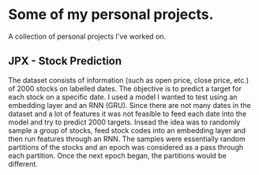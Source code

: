 # Some of my personal projects.
A collection of personal projects I've worked on. 

## JPX - Stock Prediction
   The dataset consists of information (such as open price, close price, etc.) of 2000 stocks on labelled dates. The objective is to predict a target for each stock
on a specific date. I used a model I wanted to test using an embedding layer and an RNN (GRU). Since there are not many dates in the dataset and a lot of features it was not feasible to feed each date into the model and try to predict 2000 targets. Insead the idea was to randomly sample a group of stocks, feed stock codes into an embedding layer and then run features through an RNN. The samples were essentially random partitions of the stocks and an epoch was considered as a pass through each partition. Once the next epoch began, the partitions would be different.

